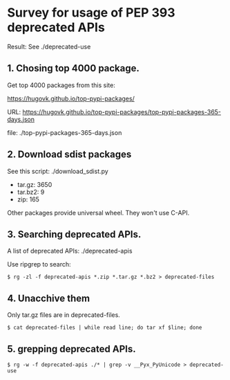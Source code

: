 # Survey for usage of PEP 393 deprecated APIs

Result: See ./deprecated-use

## 1. Chosing top 4000 package.

Get top 4000 packages from this site:

https://hugovk.github.io/top-pypi-packages/

URL: https://hugovk.github.io/top-pypi-packages/top-pypi-packages-365-days.json

file: ./top-pypi-packages-365-days.json


## 2. Download sdist packages

See this script: ./download_sdist.py

* tar.gz: 3650
* tar.bz2: 9
* zip: 165

Other packages provide universal wheel.  They won't use C-API.


## 3. Searching deprecated APIs.

A list of deprecated APIs: ./deprecated-apis

Use ripgrep to search:

```
$ rg -zl -f deprecated-apis *.zip *.tar.gz *.bz2 > deprecated-files
```


## 4. Unacchive them

Only tar.gz files are in deprecated-files.

```
$ cat deprecated-files | while read line; do tar xf $line; done
```

## 5. grepping deprecated APIs.

```
$ rg -w -f deprecated-apis ./* | grep -v __Pyx_PyUnicode > deprecated-use
```
